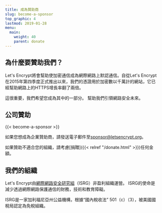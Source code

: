```yaml
---
title: 成為贊助商
slug: become-a-sponsor
top_graphic: 4
lastmod: 2019-01-28
menu:
  main:
    weight: 40
    parent: donate
---
```


## 為什麼要贊助我們？

Let's Encrypt將會幫助使加密通信成為網際網路上默認通信。自從Let's Encrypt在2015年第四季度正式推出以來，我們的憑證用於加密數以千萬計的網站，它已經幫助網路上的HTTPS增長率翻了兩倍。

這很重要，我們希望您成為其中的一部分。 幫助我們引領網路安全未來。

## 公司贊助

{{< become-a-sponsor >}}

如果您想成為企業贊助商，請發送電子郵件至[sponsor@letsencrypt.org](mailto:sponsor@letsencrypt.org)。

如果贊助不適合您的組織，請考慮[捐贈]({{< relref "/donate.html" >}})任何金額。

## 我們的組織

Let's Encrypt由[網際網路安全研究組](https://www.abetterinternet.org/)（ISRG）非盈利組織運營。 ISRG的使命是減少透過網際網路保護通信的財務，技術和教育障礙。

ISRG是一家加利福尼亞州公益機構，根據“國內稅收法” 501（c）（3），被美國國稅局認定為免稅組織。
